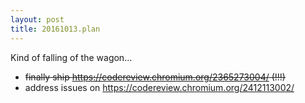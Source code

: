 ```yaml
---
layout: post
title: 20161013.plan
---
```

Kind of falling of the wagon...
* <del>finally ship https://codereview.chromium.org/2365273004/ (!!!)</del>
* address issues on https://codereview.chromium.org/2412113002/

